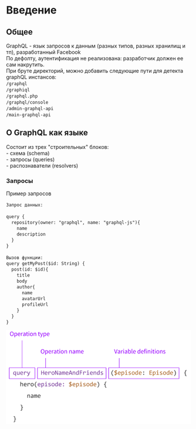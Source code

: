 # Введение

## Общее

GraphQL - язык запросов к данным (разных типов, разных хранилищ и тп), разработанный Facebook\
По дефолту, аутентификация не реализована: разработчик должен ее сам накрутить.\
При бруте директорий, можно добавить следующие пути для детекта graphQL инстансов:\
`/graphql`\
`/graphiql`\
`/graphql.php`\
`/graphql/console`\
`/admin-graphql-api`\
`/main-graphql-api`

## О GraphQL как языке

Состоит из трех "строительных" блоков:\
\- схема (schema)\
\- запросы (queries)\
\- распознаватели (resolvers)

### Запросы

Пример запросов

```
Запрос данных: 

query {
  repository(owner: "graphql", name: "graphql-js"){
    name
    description
  }
}

Вызов функции:
query getMyPost($id: String) {
  post(id: $id){
    title
    body
    author{
      name
      avatarUrl
      profileUrl
    }
  }
}
```

![Общий вид запросов](<../../../../.gitbook/assets/изображение (6).png>)

